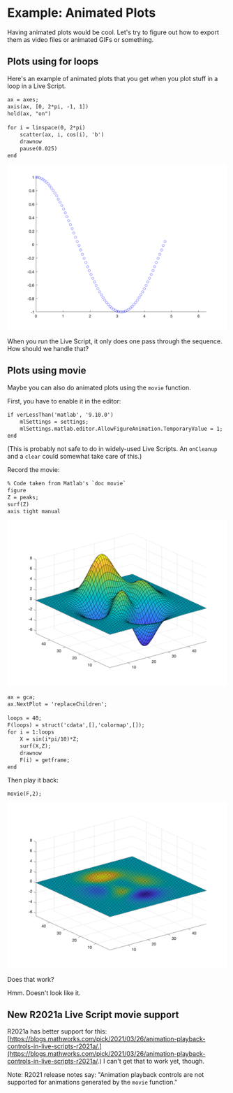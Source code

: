 # Example: Animated Plots

Having animated plots would be cool. Let's try to figure out how to export them as video files or animated GIFs or something.

## Plots using for loops

Here's an example of animated plots that you get when you plot stuff in a loop in a Live Script.

```matlab:Code
ax = axes;
axis(ax, [0, 2*pi, -1, 1])
hold(ax, "on")

for i = linspace(0, 2*pi)
    scatter(ax, i, cos(i), 'b')
    drawnow
    pause(0.025)
end
```

![figure_0.png](AnimatedPlots_images/figure_0.png)

When you run the Live Script, it only does one pass through the sequence. How should we handle that?

## Plots using movie

Maybe you can also do animated plots using the `movie` function.

First, you have to enable it in the editor:

```matlab:Code
if verLessThan('matlab', '9.10.0')
    mlSettings = settings;
    mlSettings.matlab.editor.AllowFigureAnimation.TemporaryValue = 1;
end
```

(This is probably not safe to do in widely-used Live Scripts. An `onCleanup` and a `clear` could somewhat take care of this.)

Record the movie:

```matlab:Code
% Code taken from Matlab's `doc movie`
figure
Z = peaks;
surf(Z)
axis tight manual
```

![figure_1.png](AnimatedPlots_images/figure_1.png)

```matlab:Code
ax = gca;
ax.NextPlot = 'replaceChildren';

loops = 40;
F(loops) = struct('cdata',[],'colormap',[]);
for i = 1:loops
    X = sin(i*pi/10)*Z;
    surf(X,Z);
    drawnow
    F(i) = getframe;
end
```

Then play it back:

```matlab:Code
movie(F,2);
```

![figure_2.png](AnimatedPlots_images/figure_2.png)

Does that work?

Hmm. Doesn't look like it.

## New R2021a Live Script movie support

R2021a has better support for this: [https://blogs.mathworks.com/pick/2021/03/26/animation-playback-controls-in-live-scripts-r2021a/.](https://blogs.mathworks.com/pick/2021/03/26/animation-playback-controls-in-live-scripts-r2021a/.) I can't get that to work yet, though.

Note: R2021 release notes say: "Animation playback controls are not supported for animations generated by the `movie` function."

<!-- This Markdown was generated from Matlab Live Script with Janklab MlxShake (https://mlxshake.janklab.net) -->
